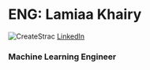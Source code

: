# ENG: Lamiaa Khairy

![CreateStrac](https://github.com/user-attachments/assets/ee30a442-b56f-4ac9-8865-b3f98d01f623)
[LinkedIn](https://www.linkedin.com/in/lamiaa-khairy-3827b5193)
### Machine Learning Engineer
